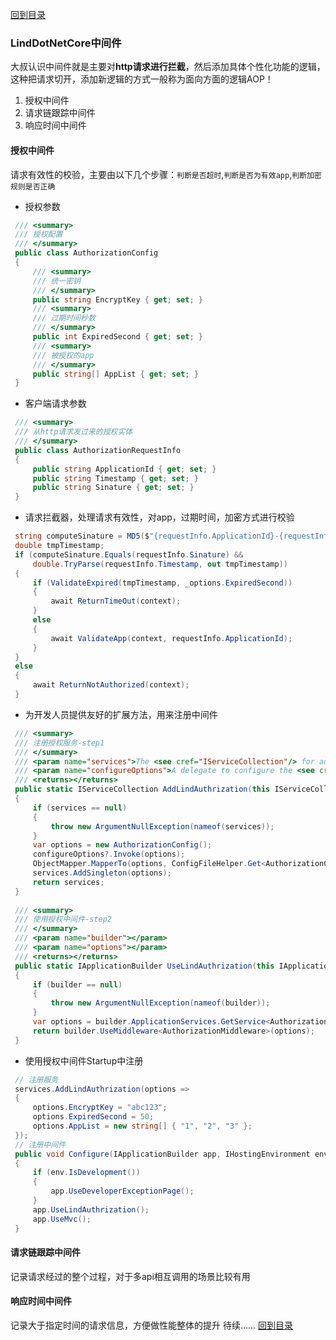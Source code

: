 ﻿[回到目录](http://www.cnblogs.com/lori/p/7154409.html)
### LindDotNetCore中间件
大叔认识中间件就是主要对**http请求进行拦截**，然后添加具体个性化功能的逻辑，这种把请求切开，添加新逻辑的方式一般称为面向方面的逻辑AOP！
1. 授权中间件
2. 请求链跟踪中间件
3. 响应时间中间件
#### 授权中间件
请求有效性的校验，主要由以下几个步骤：`判断是否超时`,`判断是否为有效app`,`判断加密规则是否正确`
* 授权参数
```c#
 /// <summary>
 /// 授权配置
 /// </summary>
 public class AuthorizationConfig
 {
     /// <summary>
     /// 统一密钥
     /// </summary>
     public string EncryptKey { get; set; }
     /// <summary>
     /// 过期时间秒数
     /// </summary>
     public int ExpiredSecond { get; set; }
     /// <summary>
     /// 被授权的app
     /// </summary>
     public string[] AppList { get; set; }
 }
```
* 客户端请求参数
```c#
 /// <summary>
 /// 从http请求发过来的授权实体
 /// </summary>
 public class AuthorizationRequestInfo
 {
     public string ApplicationId { get; set; }
     public string Timestamp { get; set; }
     public string Sinature { get; set; }
 }
```
* 请求拦截器，处理请求有效性，对app，过期时间，加密方式进行校验
```c#
 string computeSinature = MD5($"{requestInfo.ApplicationId}-{requestInfo.Timestamp}-{_options.EncryptKey}");
 double tmpTimestamp;
 if (computeSinature.Equals(requestInfo.Sinature) &&
     double.TryParse(requestInfo.Timestamp, out tmpTimestamp))
 {
     if (ValidateExpired(tmpTimestamp, _options.ExpiredSecond))
     {
         await ReturnTimeOut(context);
     }
     else
     {
         await ValidateApp(context, requestInfo.ApplicationId);
     }
 }
 else
 {
     await ReturnNotAuthorized(context);
 }
```
* 为开发人员提供友好的扩展方法，用来注册中间件
```c#
 /// <summary>
 /// 注册授权服务-step1
 /// </summary>
 /// <param name="services">The <see cref="IServiceCollection"/> for adding services.</param>
 /// <param name="configureOptions">A delegate to configure the <see cref="ResponseCompressionOptions"/>.</param>
 /// <returns></returns>
 public static IServiceCollection AddLindAuthrization(this IServiceCollection services, Action<AuthorizationConfig> configureOptions = null)
 {
     if (services == null)
     {
         throw new ArgumentNullException(nameof(services));
     }
     var options = new AuthorizationConfig();
     configureOptions?.Invoke(options);
     ObjectMapper.MapperTo(options, ConfigFileHelper.Get<AuthorizationConfig>());
     services.AddSingleton(options);
     return services;
 }
 
 /// <summary>
 /// 使用授权中间件-step2
 /// </summary>
 /// <param name="builder"></param>
 /// <param name="options"></param>
 /// <returns></returns>
 public static IApplicationBuilder UseLindAuthrization(this IApplicationBuilder builder)
 {
     if (builder == null)
     {
         throw new ArgumentNullException(nameof(builder));
     }
     var options = builder.ApplicationServices.GetService<AuthorizationConfig>();
     return builder.UseMiddleware<AuthorizationMiddleware>(options);
 }
```
* 使用授权中间件Startup中注册
```c#
 // 注册服务
 services.AddLindAuthrization(options =>
 {
     options.EncryptKey = "abc123";
     options.ExpiredSecond = 50;
     options.AppList = new string[] { "1", "2", "3" };
 });
 // 注册中间件　
 public void Configure(IApplicationBuilder app, IHostingEnvironment env)
 {
     if (env.IsDevelopment())
     {
         app.UseDeveloperExceptionPage();
     }
     app.UseLindAuthrization();
     app.UseMvc();
 }
```
#### 请求链跟踪中间件
记录请求经过的整个过程，对于多api相互调用的场景比较有用
#### 响应时间中间件
记录大于指定时间的请求信息，方便做性能整体的提升
待续……
[回到目录](http://www.cnblogs.com/lori/p/7154409.html)